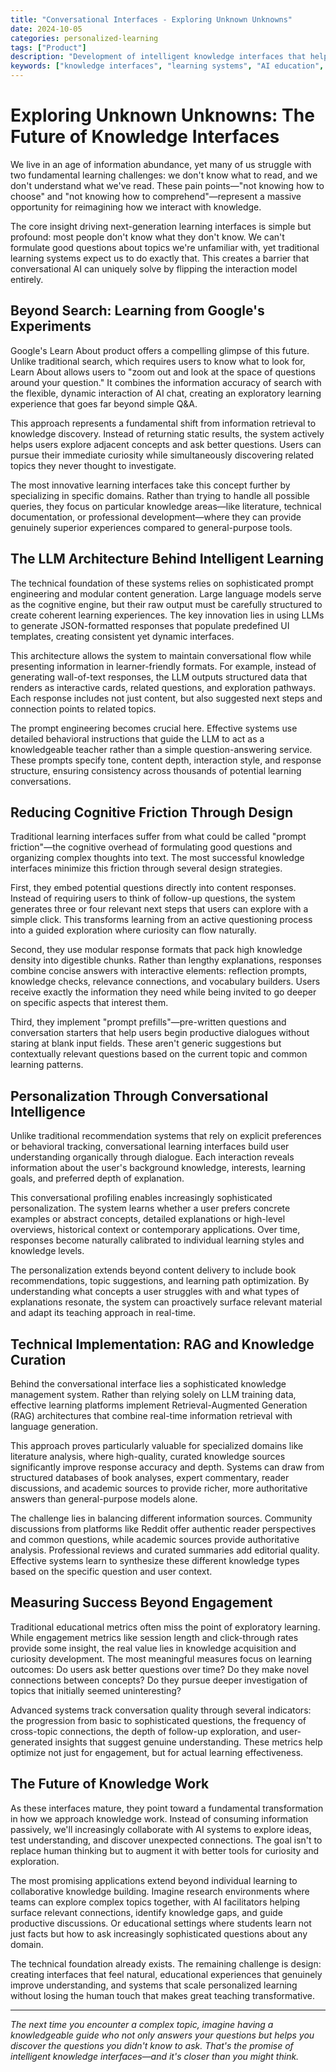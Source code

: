 ```yaml
---
title: "Conversational Interfaces - Exploring Unknown Unknowns"
date: 2024-10-05
categories: personalized-learning
tags: ["Product"]
description: "Development of intelligent knowledge interfaces that help users discover unknown unknowns. Technical implementation of AI-powered learning systems and knowledge discovery platforms."
keywords: ["knowledge interfaces", "learning systems", "AI education", "knowledge discovery", "unknown unknowns", "learning technology", "knowledge management", "AI learning"]
---
```

# Exploring Unknown Unknowns: The Future of Knowledge Interfaces

We live in an age of information abundance, yet many of us struggle with two fundamental learning challenges: we don't know what to read, and we don't understand what we've read. These pain points—"not knowing how to choose" and "not knowing how to comprehend"—represent a massive opportunity for reimagining how we interact with knowledge.

The core insight driving next-generation learning interfaces is simple but profound: most people don't know what they don't know. We can't formulate good questions about topics we're unfamiliar with, yet traditional learning systems expect us to do exactly that. This creates a barrier that conversational AI can uniquely solve by flipping the interaction model entirely.

## Beyond Search: Learning from Google's Experiments

Google's Learn About product offers a compelling glimpse of this future. Unlike traditional search, which requires users to know what to look for, Learn About allows users to "zoom out and look at the space of questions around your question." It combines the information accuracy of search with the flexible, dynamic interaction of AI chat, creating an exploratory learning experience that goes far beyond simple Q&A.

This approach represents a fundamental shift from information retrieval to knowledge discovery. Instead of returning static results, the system actively helps users explore adjacent concepts and ask better questions. Users can pursue their immediate curiosity while simultaneously discovering related topics they never thought to investigate.

The most innovative learning interfaces take this concept further by specializing in specific domains. Rather than trying to handle all possible queries, they focus on particular knowledge areas—like literature, technical documentation, or professional development—where they can provide genuinely superior experiences compared to general-purpose tools.

## The LLM Architecture Behind Intelligent Learning

The technical foundation of these systems relies on sophisticated prompt engineering and modular content generation. Large language models serve as the cognitive engine, but their raw output must be carefully structured to create coherent learning experiences. The key innovation lies in using LLMs to generate JSON-formatted responses that populate predefined UI templates, creating consistent yet dynamic interfaces.

This architecture allows the system to maintain conversational flow while presenting information in learner-friendly formats. For example, instead of generating wall-of-text responses, the LLM outputs structured data that renders as interactive cards, related questions, and exploration pathways. Each response includes not just content, but also suggested next steps and connection points to related topics.

The prompt engineering becomes crucial here. Effective systems use detailed behavioral instructions that guide the LLM to act as a knowledgeable teacher rather than a simple question-answering service. These prompts specify tone, content depth, interaction style, and response structure, ensuring consistency across thousands of potential learning conversations.

## Reducing Cognitive Friction Through Design

Traditional learning interfaces suffer from what could be called "prompt friction"—the cognitive overhead of formulating good questions and organizing complex thoughts into text. The most successful knowledge interfaces minimize this friction through several design strategies.

First, they embed potential questions directly into content responses. Instead of requiring users to think of follow-up questions, the system generates three or four relevant next steps that users can explore with a simple click. This transforms learning from an active questioning process into a guided exploration where curiosity can flow naturally.

Second, they use modular response formats that pack high knowledge density into digestible chunks. Rather than lengthy explanations, responses combine concise answers with interactive elements: reflection prompts, knowledge checks, relevance connections, and vocabulary builders. Users receive exactly the information they need while being invited to go deeper on specific aspects that interest them.

Third, they implement "prompt prefills"—pre-written questions and conversation starters that help users begin productive dialogues without staring at blank input fields. These aren't generic suggestions but contextually relevant questions based on the current topic and common learning patterns.

## Personalization Through Conversational Intelligence

Unlike traditional recommendation systems that rely on explicit preferences or behavioral tracking, conversational learning interfaces build user understanding organically through dialogue. Each interaction reveals information about the user's background knowledge, interests, learning goals, and preferred depth of explanation.

This conversational profiling enables increasingly sophisticated personalization. The system learns whether a user prefers concrete examples or abstract concepts, detailed explanations or high-level overviews, historical context or contemporary applications. Over time, responses become naturally calibrated to individual learning styles and knowledge levels.

The personalization extends beyond content delivery to include book recommendations, topic suggestions, and learning path optimization. By understanding what concepts a user struggles with and what types of explanations resonate, the system can proactively surface relevant material and adapt its teaching approach in real-time.

## Technical Implementation: RAG and Knowledge Curation

Behind the conversational interface lies a sophisticated knowledge management system. Rather than relying solely on LLM training data, effective learning platforms implement Retrieval-Augmented Generation (RAG) architectures that combine real-time information retrieval with language generation.

This approach proves particularly valuable for specialized domains like literature analysis, where high-quality, curated knowledge sources significantly improve response accuracy and depth. Systems can draw from structured databases of book analyses, expert commentary, reader discussions, and academic sources to provide richer, more authoritative answers than general-purpose models alone.

The challenge lies in balancing different information sources. Community discussions from platforms like Reddit offer authentic reader perspectives and common questions, while academic sources provide authoritative analysis. Professional reviews and curated summaries add editorial quality. Effective systems learn to synthesize these different knowledge types based on the specific question and user context.

## Measuring Success Beyond Engagement

Traditional educational metrics often miss the point of exploratory learning. While engagement metrics like session length and click-through rates provide some insight, the real value lies in knowledge acquisition and curiosity development. The most meaningful measures focus on learning outcomes: Do users ask better questions over time? Do they make novel connections between concepts? Do they pursue deeper investigation of topics that initially seemed uninteresting?

Advanced systems track conversation quality through several indicators: the progression from basic to sophisticated questions, the frequency of cross-topic connections, the depth of follow-up exploration, and user-generated insights that suggest genuine understanding. These metrics help optimize not just for engagement, but for actual learning effectiveness.

## The Future of Knowledge Work

As these interfaces mature, they point toward a fundamental transformation in how we approach knowledge work. Instead of consuming information passively, we'll increasingly collaborate with AI systems to explore ideas, test understanding, and discover unexpected connections. The goal isn't to replace human thinking but to augment it with better tools for curiosity and exploration.

The most promising applications extend beyond individual learning to collaborative knowledge building. Imagine research environments where teams can explore complex topics together, with AI facilitators helping surface relevant connections, identify knowledge gaps, and guide productive discussions. Or educational settings where students learn not just facts but how to ask increasingly sophisticated questions about any domain.

The technical foundation already exists. The remaining challenge is design: creating interfaces that feel natural, educational experiences that genuinely improve understanding, and systems that scale personalized learning without losing the human touch that makes great teaching transformative.

---

*The next time you encounter a complex topic, imagine having a knowledgeable guide who not only answers your questions but helps you discover the questions you didn't know to ask. That's the promise of intelligent knowledge interfaces—and it's closer than you might think.*